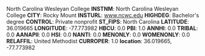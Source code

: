 
North Carolina Wesleyan College
**INSTNM**: North Carolina Wesleyan College 
**CITY**: Rocky Mount 
**INSTURL**: www.ncwc.edu 
**HIGHDEG**: Bachelor's degree 
**CONTROL**: Private nonprofit 
**ST_FIPS**: North Carolina 
**LATITUDE**: 36.019665 
**LONGITUDE**: -77.773982 
**HBCU**: 0.0 
**PBI**: 1.0 
**ANNHI**: 0.0 
**TRIBAL**: 0.0 
**AANAPII**: 0.0 
**HSI**: 0.0 
**NANTI**: 0.0 
**MENONLY**: 0.0 
**WOMENONLY**: 0.0 
**RELAFFIL**: United Methodist 
**CURROPER**: 1.0 
**location**: 36.019665, -77.773982 